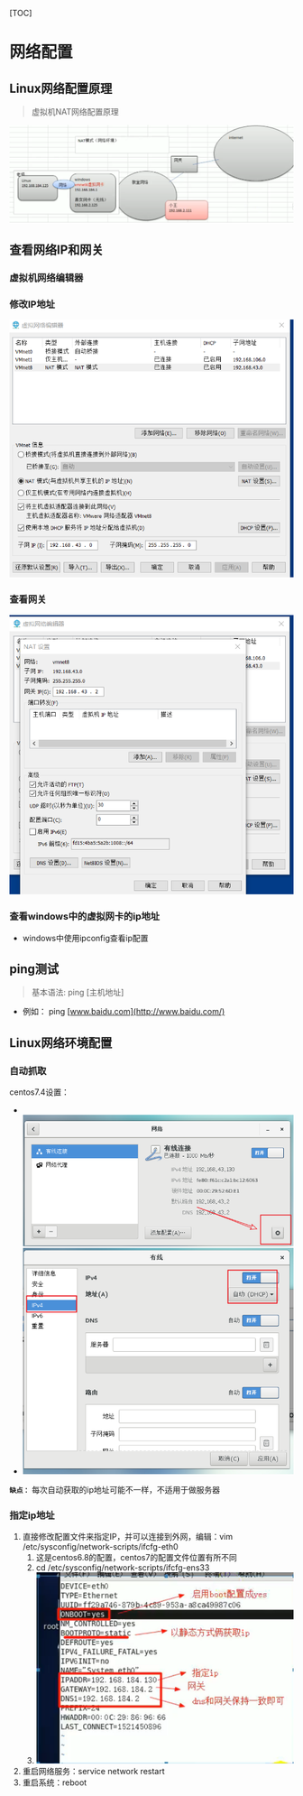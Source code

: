 [TOC]

# 网络配置

## Linux网络配置原理

> 虚拟机NAT网络配置原理

![image-20210613145105032](asserts/image-20210613145105032.png)

## 查看网络IP和网关

### 虚拟机网络编辑器

### 修改IP地址

![image-20210613145430792](asserts/image-20210613145430792.png)

### 查看网关

![image-20210613145516518](asserts/image-20210613145516518.png)

### 查看windows中的虚拟网卡的ip地址

- windows中使用ipconfig查看ip配置

## ping测试

> 基本语法: ping [主机地址]

- 例如： ping [www.baidu.com](http://www.baidu.com/)

## Linux网络环境配置

### 自动抓取

centos7.4设置：

- ​	![image-20210613150101431](asserts/image-20210613150101431.png)
- ![image-20210613150130607](asserts/image-20210613150130607.png)

**`缺点：`** 每次自动获取的ip地址可能不一样，不适用于做服务器

### 指定ip地址

1. 直接修改配置文件来指定IP，并可以连接到外网，编辑：vim /etc/sysconfig/network-scripts/ifcfg-eth0 
   1. 这是centos6.8的配置，centos7的配置文件位置有所不同
   2. cd /etc/sysconfig/network-scripts/ifcfg-ens33
   3. ![image-20210613151358903](asserts/image-20210613151358903.png)
2. 重启网络服务：service network restart
3. 重启系统：reboot 